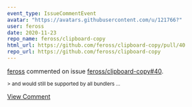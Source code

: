 ```yaml
---
event_type: IssueCommentEvent
avatar: "https://avatars.githubusercontent.com/u/121766?"
user: feross
date: 2020-11-23
repo_name: feross/clipboard-copy
html_url: https://github.com/feross/clipboard-copy/pull/40
repo_url: https://github.com/feross/clipboard-copy
---
```


<a href='https://github.com/feross' target='_blank'>feross</a> commented on issue <a href='https://github.com/feross/clipboard-copy/pull/40' target='_blank'>feross/clipboard-copy#40</a>.

<small>> and would still be supported by all bundlers...</small>

<a href='https://github.com/feross/clipboard-copy/pull/40' target='_blank'>View Comment</a>